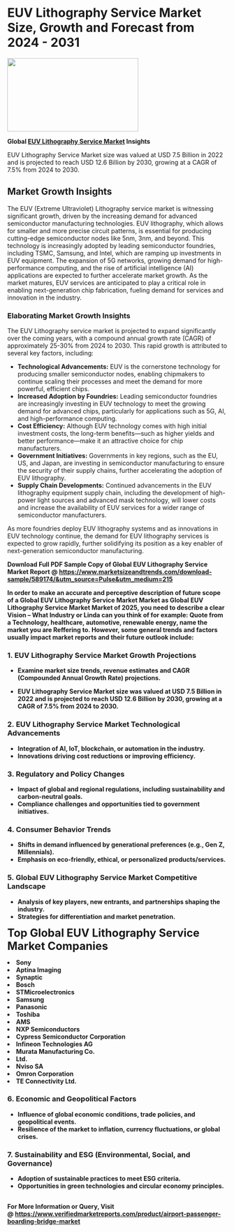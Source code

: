 <H1>EUV Lithography Service Market Size, Growth and Forecast from 2024 - 2031</H1><img class="aligncenter size-medium wp-image-584254" src="https://thirdeyenews.in/wp-content/uploads/2024/09/Global-Market-Research-300x168.jpeg" alt="" width="300" height="168" /><p><strong>Global&nbsp;<a href="https://www.marketsizeandtrends.com/download-sample/589174/&amp;utm_source=Pulse&amp;utm_medium=215">EUV Lithography Service Market</a> Insights</strong></p><p>EUV Lithography Service Market size was valued at USD 7.5 Billion in 2022 and is projected to reach USD 12.6 Billion by 2030, growing at a CAGR of 7.5% from 2024 to 2030.</p><p><h2>Market Growth Insights</h2> <p>The EUV (Extreme Ultraviolet) Lithography service market is witnessing significant growth, driven by the increasing demand for advanced semiconductor manufacturing technologies. EUV lithography, which allows for smaller and more precise circuit patterns, is essential for producing cutting-edge semiconductor nodes like 5nm, 3nm, and beyond. This technology is increasingly adopted by leading semiconductor foundries, including TSMC, Samsung, and Intel, which are ramping up investments in EUV equipment. The expansion of 5G networks, growing demand for high-performance computing, and the rise of artificial intelligence (AI) applications are expected to further accelerate market growth. As the market matures, EUV services are anticipated to play a critical role in enabling next-generation chip fabrication, fueling demand for services and innovation in the industry.</p> <p><strong></strong></p> <h3>Elaborating Market Growth Insights</h3> <p>The EUV Lithography service market is projected to expand significantly over the coming years, with a compound annual growth rate (CAGR) of approximately 25-30% from 2024 to 2030. This rapid growth is attributed to several key factors, including:</p> <ul> <li><strong>Technological Advancements:</strong> EUV is the cornerstone technology for producing smaller semiconductor nodes, enabling chipmakers to continue scaling their processes and meet the demand for more powerful, efficient chips.</li> <li><strong>Increased Adoption by Foundries:</strong> Leading semiconductor foundries are increasingly investing in EUV technology to meet the growing demand for advanced chips, particularly for applications such as 5G, AI, and high-performance computing.</li> <li><strong>Cost Efficiency:</strong> Although EUV technology comes with high initial investment costs, the long-term benefits—such as higher yields and better performance—make it an attractive choice for chip manufacturers.</li> <li><strong>Government Initiatives:</strong> Governments in key regions, such as the EU, US, and Japan, are investing in semiconductor manufacturing to ensure the security of their supply chains, further accelerating the adoption of EUV lithography.</li> <li><strong>Supply Chain Developments:</strong> Continued advancements in the EUV lithography equipment supply chain, including the development of high-power light sources and advanced mask technology, will lower costs and increase the availability of EUV services for a wider range of semiconductor manufacturers.</li> </ul> <p>As more foundries deploy EUV lithography systems and as innovations in EUV technology continue, the demand for EUV lithography services is expected to grow rapidly, further solidifying its position as a key enabler of next-generation semiconductor manufacturing.</p> <p><strong></p><p><span class=""><strong>Download Full PDF Sample Copy of Global EUV Lithography Service Market Report</strong> @ <a href="https://www.marketsizeandtrends.com/download-sample/589174/&amp;utm_source=Pulse&amp;utm_medium=215" target="_blank">https://www.marketsizeandtrends.com/download-sample/589174/&amp;utm_source=Pulse&amp;utm_medium=215</a></span></p><p>In order to make an accurate and perceptive description of future scope of a Global&nbsp;EUV Lithography Service Market Market as Global&nbsp;EUV Lithography Service Market Market of 2025, you need to describe a clear Vision &ndash; What Industry or Linda can you think of for example: Quote from a Technology, healthcare, automotive, renewable energy, name the market you are Reffering to. However, some general trends and factors usually impact market reports and their future outlook include:</p><h3>1.&nbsp;<strong>EUV Lithography Service Market Growth Projections</strong></h3><ul><li>Examine market size trends, revenue estimates and CAGR (Compounded Annual Growth Rate) projections.</li><li><p>EUV Lithography Service Market size was valued at USD 7.5 Billion in 2022 and is projected to reach USD 12.6 Billion by 2030, growing at a CAGR of 7.5% from 2024 to 2030.</p></li></ul><h3>2.&nbsp;<strong>EUV Lithography Service Market Technological Advancements</strong></h3><ul><li>Integration of AI, IoT, blockchain, or automation in the industry.</li><li>Innovations driving cost reductions or improving efficiency.</li></ul><h3>3.&nbsp;<strong>Regulatory and Policy Changes</strong></h3><ul><li>Impact of global and regional regulations, including sustainability and carbon-neutral goals.</li><li>Compliance challenges and opportunities tied to government initiatives.</li></ul><h3>4.&nbsp;<strong>Consumer Behavior Trends</strong></h3><ul><li>Shifts in demand influenced by generational preferences (e.g., Gen Z, Millennials).</li><li>Emphasis on eco-friendly, ethical, or personalized products/services.</li></ul><h3>5.&nbsp;<strong>Global EUV Lithography Service Market Competitive Landscape</strong></h3><ul><li>Analysis of key players, new entrants, and partnerships shaping the industry.</li><li>Strategies for differentiation and market penetration.</li></ul><p data-pm-slice="1 1 []"><span style="color: inherit; font-family: inherit; font-size: 25px;">Top Global EUV Lithography Service Market Companies</span></p><div class="" data-test-id=""><p><li>Sony</li><li> Aptina Imaging</li><li> Synaptic</li><li> Bosch</li><li> STMicroelectronics</li><li> Samsung</li><li> Panasonic</li><li> Toshiba</li><li> AMS</li><li> NXP Semiconductors</li><li> Cypress Semiconductor Corporation</li><li> Infineon Technologies AG</li><li> Murata Manufacturing Co.</li><li> Ltd.</li><li> Nviso SA</li><li> Omron Corporation</li><li> TE Connectivity Ltd.</li></p></div><h3>6.&nbsp;<strong>Economic and Geopolitical Factors</strong></h3><ul><li>Influence of global economic conditions, trade policies, and geopolitical events.</li><li>Resilience of the market to inflation, currency fluctuations, or global crises.</li></ul><h3>7.&nbsp;<strong>Sustainability and ESG (Environmental, Social, and Governance)</strong></h3><ul><li>Adoption of sustainable practices to meet ESG criteria.</li><li>Opportunities in green technologies and circular economy principles.</li></ul><h2><strong style="font-size: 14px;">For More Information or Query, Visit @&nbsp;</strong><a style="background-color: #ffffff; font-size: 14px;" href="https://www.marketsizeandtrends.com/report/euv-lithography-service-market/" target="_blank">https://www.verifiedmarketreports.com/product/airport-passenger-boarding-bridge-market</a></h2>
